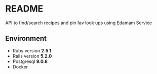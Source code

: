 # README

API to find/search recipes and pin fav look ups using Edamam Service

## Environment

* Ruby version **2.5.1**
* Rails version **5.2.0**
* Postgresql **9.0.6**
* Docker


